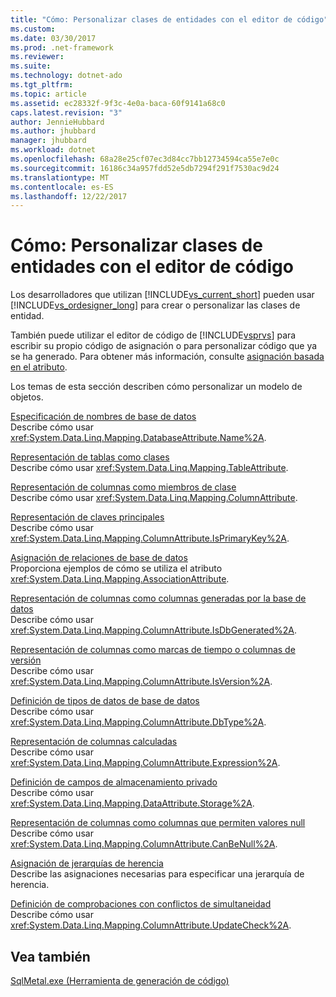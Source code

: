 ```yaml
---
title: "Cómo: Personalizar clases de entidades con el editor de código"
ms.custom: 
ms.date: 03/30/2017
ms.prod: .net-framework
ms.reviewer: 
ms.suite: 
ms.technology: dotnet-ado
ms.tgt_pltfrm: 
ms.topic: article
ms.assetid: ec28332f-9f3c-4e0a-baca-60f9141a68c0
caps.latest.revision: "3"
author: JennieHubbard
ms.author: jhubbard
manager: jhubbard
ms.workload: dotnet
ms.openlocfilehash: 68a28e25cf07ec3d84cc7bb12734594ca55e7e0c
ms.sourcegitcommit: 16186c34a957fdd52e5db7294f291f7530ac9d24
ms.translationtype: MT
ms.contentlocale: es-ES
ms.lasthandoff: 12/22/2017
---
```

# <a name="how-to-customize-entity-classes-by-using-the-code-editor"></a>Cómo: Personalizar clases de entidades con el editor de código
Los desarrolladores que utilizan [!INCLUDE[vs_current_short](../../../../../../includes/vs-current-short-md.md)] pueden usar [!INCLUDE[vs_ordesigner_long](../../../../../../includes/vs-ordesigner-long-md.md)] para crear o personalizar las clases de entidad.  
  
 También puede utilizar el editor de código de [!INCLUDE[vsprvs](../../../../../../includes/vsprvs-md.md)] para escribir su propio código de asignación o para personalizar código que ya se ha generado. Para obtener más información, consulte [asignación basada en el atributo](../../../../../../docs/framework/data/adonet/sql/linq/attribute-based-mapping.md).  
  
 Los temas de esta sección describen cómo personalizar un modelo de objetos.  
  
 [Especificación de nombres de base de datos](../../../../../../docs/framework/data/adonet/sql/linq/how-to-specify-database-names.md)  
 Describe cómo usar <xref:System.Data.Linq.Mapping.DatabaseAttribute.Name%2A>.  
  
 [Representación de tablas como clases](../../../../../../docs/framework/data/adonet/sql/linq/how-to-represent-tables-as-classes.md)  
 Describe cómo usar <xref:System.Data.Linq.Mapping.TableAttribute>.  
  
 [Representación de columnas como miembros de clase](../../../../../../docs/framework/data/adonet/sql/linq/how-to-represent-columns-as-class-members.md)  
 Describe cómo usar <xref:System.Data.Linq.Mapping.ColumnAttribute>.  
  
 [Representación de claves principales](../../../../../../docs/framework/data/adonet/sql/linq/how-to-represent-primary-keys.md)  
 Describe cómo usar <xref:System.Data.Linq.Mapping.ColumnAttribute.IsPrimaryKey%2A>.  
  
 [Asignación de relaciones de base de datos](../../../../../../docs/framework/data/adonet/sql/linq/how-to-map-database-relationships.md)  
 Proporciona ejemplos de cómo se utiliza el atributo <xref:System.Data.Linq.Mapping.AssociationAttribute>.  
  
 [Representación de columnas como columnas generadas por la base de datos](../../../../../../docs/framework/data/adonet/sql/linq/how-to-represent-columns-as-database-generated.md)  
 Describe cómo usar <xref:System.Data.Linq.Mapping.ColumnAttribute.IsDbGenerated%2A>.  
  
 [Representación de columnas como marcas de tiempo o columnas de versión](../../../../../../docs/framework/data/adonet/sql/linq/how-to-represent-columns-as-timestamp-or-version-columns.md)  
 Describe cómo usar <xref:System.Data.Linq.Mapping.ColumnAttribute.IsVersion%2A>.  
  
 [Definición de tipos de datos de base de datos](../../../../../../docs/framework/data/adonet/sql/linq/how-to-specify-database-data-types.md)  
 Describe cómo usar <xref:System.Data.Linq.Mapping.ColumnAttribute.DbType%2A>.  
  
 [Representación de columnas calculadas](../../../../../../docs/framework/data/adonet/sql/linq/how-to-represent-computed-columns.md)  
 Describe cómo usar <xref:System.Data.Linq.Mapping.ColumnAttribute.Expression%2A>.  
  
 [Definición de campos de almacenamiento privado](../../../../../../docs/framework/data/adonet/sql/linq/how-to-specify-private-storage-fields.md)  
 Describe cómo usar <xref:System.Data.Linq.Mapping.DataAttribute.Storage%2A>.  
  
 [Representación de columnas como columnas que permiten valores null](../../../../../../docs/framework/data/adonet/sql/linq/how-to-represent-columns-as-allowing-null-values.md)  
 Describe cómo usar <xref:System.Data.Linq.Mapping.ColumnAttribute.CanBeNull%2A>.  
  
 [Asignación de jerarquías de herencia](../../../../../../docs/framework/data/adonet/sql/linq/how-to-map-inheritance-hierarchies.md)  
 Describe las asignaciones necesarias para especificar una jerarquía de herencia.  
  
 [Definición de comprobaciones con conflictos de simultaneidad](../../../../../../docs/framework/data/adonet/sql/linq/how-to-specify-concurrency-conflict-checking.md)  
 Describe cómo usar <xref:System.Data.Linq.Mapping.ColumnAttribute.UpdateCheck%2A>.  
  
## <a name="see-also"></a>Vea también  
 [SqlMetal.exe (Herramienta de generación de código)](../../../../../../docs/framework/tools/sqlmetal-exe-code-generation-tool.md)
